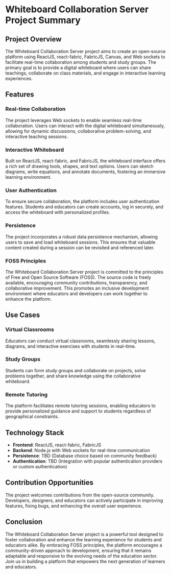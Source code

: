 # Whiteboard Collaboration Server Project Summary

## Project Overview

The Whiteboard Collaboration Server project aims to create an open-source platform using ReactJS, react-fabric, FabricJS, Canvas, and Web sockets to facilitate real-time collaboration among students and study groups. The primary goal is to provide a digital whiteboard where users can share teachings, collaborate on class materials, and engage in interactive learning experiences.

## Features

### Real-time Collaboration

The project leverages Web sockets to enable seamless real-time collaboration. Users can interact with the digital whiteboard simultaneously, allowing for dynamic discussions, collaborative problem-solving, and interactive teaching sessions.

### Interactive Whiteboard

Built on ReactJS, react-fabric, and FabricJS, the whiteboard interface offers a rich set of drawing tools, shapes, and text options. Users can sketch diagrams, write equations, and annotate documents, fostering an immersive learning environment.

### User Authentication

To ensure secure collaboration, the platform includes user authentication features. Students and educators can create accounts, log in securely, and access the whiteboard with personalized profiles.

### Persistence

The project incorporates a robust data persistence mechanism, allowing users to save and load whiteboard sessions. This ensures that valuable content created during a session can be revisited and referenced later.

### FOSS Principles

The Whiteboard Collaboration Server project is committed to the principles of Free and Open Source Software (FOSS). The source code is freely available, encouraging community contributions, transparency, and collaborative improvement. This promotes an inclusive development environment where educators and developers can work together to enhance the platform.

## Use Cases

### Virtual Classrooms

Educators can conduct virtual classrooms, seamlessly sharing lessons, diagrams, and interactive exercises with students in real-time.

### Study Groups

Students can form study groups and collaborate on projects, solve problems together, and share knowledge using the collaborative whiteboard.

### Remote Tutoring

The platform facilitates remote tutoring sessions, enabling educators to provide personalized guidance and support to students regardless of geographical constraints.

## Technology Stack

- **Frontend**: ReactJS, react-fabric, FabricJS
- **Backend**: Node.js with Web sockets for real-time communication
- **Persistence**: TBD (Database choice based on community feedback)
- **Authentication**: TBD (Integration with popular authentication providers or custom authentication)

## Contribution Opportunities

The project welcomes contributions from the open-source community. Developers, designers, and educators can actively participate in improving features, fixing bugs, and enhancing the overall user experience.

## Conclusion

The Whiteboard Collaboration Server project is a powerful tool designed to foster collaboration and enhance the learning experience for students and educators alike. By embracing FOSS principles, the platform encourages a community-driven approach to development, ensuring that it remains adaptable and responsive to the evolving needs of the education sector. Join us in building a platform that empowers the next generation of learners and educators.
